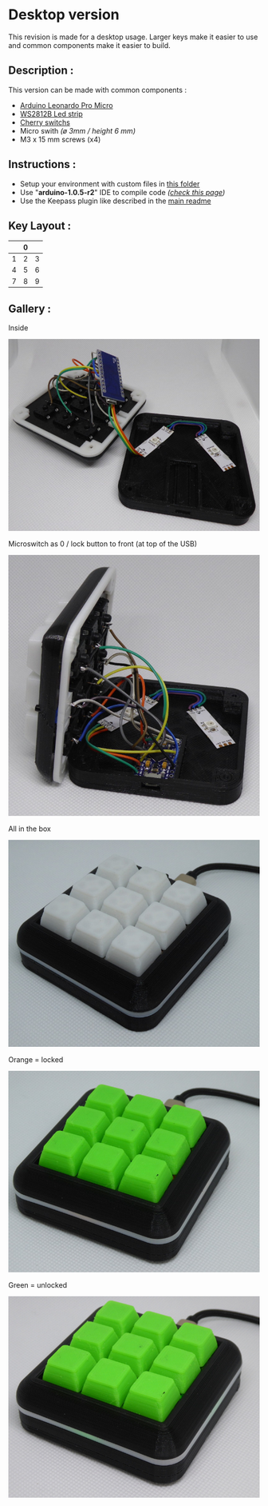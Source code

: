 # Desktop version

This revision is made for a desktop usage. Larger keys make it easier to use and common components make it easier to build.

## Description :

This version can be made with common components :

- [Arduino Leonardo Pro Micro](https://fr.aliexpress.com/item/Pro-Micro-ATmega32U4-5-V-16-MHz-Remplacer-ATmega328-Pour-Arduino-Pro-Mini-Avec-2-Rang/32831377489.html?ws_ab_test=searchweb0_0%2Csearchweb201602_5_10152_10065_10151_10344_10068_5722815_10342_10343_10340_10341_5722915_10698_5722615_10697_10696_10084_10083_10618_10305_10304_10307_10306_10302_5722715_5711215_10059_10184_308_100031_10103_441_10624_10623_10622_5711315_5722515_10621_10620%2Csearchweb201603_68%2CppcSwitch_5&algo_expid=4bad4615-3595-43bf-b5ae-6fab8e5a04fc-14&algo_pvid=4bad4615-3595-43bf-b5ae-6fab8e5a04fc&priceBeautifyAB=0)
- [WS2812B Led strip](https://fr.aliexpress.com/item/Full-Color-RGB-LED-Strip-WS2812B-DC-5V-RGB-Individually-Addressable-Smart-Led-Pixel-Strip-Black/32820628563.html?ws_ab_test=searchweb0_0,searchweb201602_5_10152_10065_10151_10344_10068_5722815_10342_10343_10340_10341_5722915_10698_5722615_10697_10696_10084_10083_10618_10305_10304_10307_10306_10302_5722715_5711215_10059_10184_308_100031_10103_441_10624_10623_10622_5711315_5722515_10621_10620,searchweb201603_68,ppcSwitch_5&algo_expid=8d0c6caa-81c8-4d15-aa3d-bb70db012084-7&algo_pvid=8d0c6caa-81c8-4d15-aa3d-bb70db012084&priceBeautifyAB=0)
- [Cherry switchs](https://fr.aliexpress.com/item/10Pcs-Keyboard-KeyCaps-3-Pin-USB-Wired-Mechanical-Switch-Blue-for-Gateron-for-Cherry-MX-Switch/32795120220.html?spm=a2g0s.9042311.0.0.n7tMfy)
- Micro swith _(ø 3mm / height 6 mm)_
- M3 x 15 mm screws (x4)

## Instructions :

- Setup your environment with custom files in [this folder](../Arduino_requirements/)
- Use "**arduino-1.0.5-r2**" IDE to compile code *([check this page](https://www.arduino.cc/en/Main/OldSoftwareReleases))*
- Use the Keepass plugin like described in the [main readme](../)

## Key Layout :

|   | 0 |   |
|-------------|-------------|-------------|
| 1 | 2 | 3 |
| 4 | 5 | 6 |
| 7 | 8 | 9 |

## Gallery :
Inside

![vue_1](Pictures/vue_1.JPG?raw=true)

Microswitch as 0 / lock button to front (at top of the USB)

![vue_2](Pictures/vue_2.JPG?raw=true)

All in the box

![vue_3](Pictures/vue_3.JPG?raw=true)

Orange = locked

![vue_4](Pictures/vue_4.JPG?raw=true)

Green = unlocked

![vue_5](Pictures/vue_5.JPG?raw=true)
